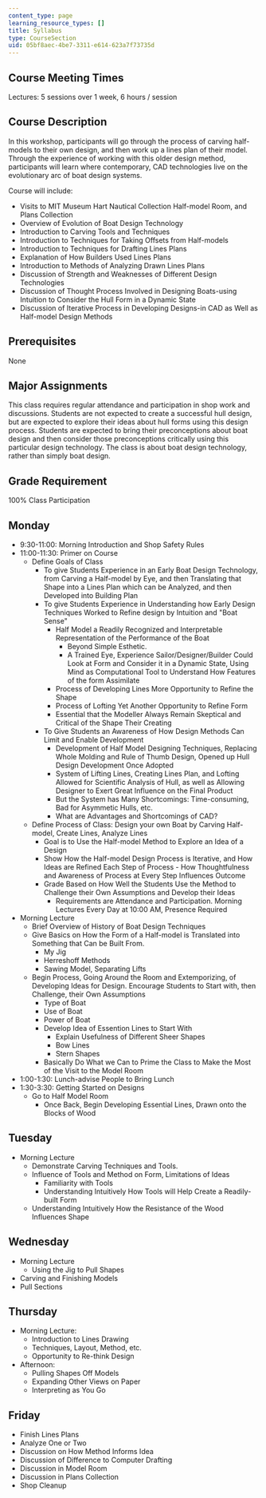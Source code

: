 ```yaml
---
content_type: page
learning_resource_types: []
title: Syllabus
type: CourseSection
uid: 05bf8aec-4be7-3311-e614-623a7f73735d
---
```


Course Meeting Times
--------------------

Lectures: 5 sessions over 1 week, 6 hours / session

Course Description
------------------

In this workshop, participants will go through the process of carving half-models to their own design, and then work up a lines plan of their model. Through the experience of working with this older design method, participants will learn where contemporary, CAD technologies live on the evolutionary arc of boat design systems.

Course will include:

*   Visits to MIT Museum Hart Nautical Collection Half-model Room, and Plans Collection
*   Overview of Evolution of Boat Design Technology
*   Introduction to Carving Tools and Techniques
*   Introduction to Techniques for Taking Offsets from Half-models
*   Introduction to Techniques for Drafting Lines Plans
*   Explanation of How Builders Used Lines Plans
*   Introduction to Methods of Analyzing Drawn Lines Plans
*   Discussion of Strength and Weaknesses of Different Design Technologies
*   Discussion of Thought Process Involved in Designing Boats-using Intuition to Consider the Hull Form in a Dynamic State
*   Discussion of Iterative Process in Developing Designs-in CAD as Well as Half-model Design Methods

Prerequisites
-------------

None

Major Assignments
-----------------

This class requires regular attendance and participation in shop work and discussions. Students are not expected to create a successful hull design, but are expected to explore their ideas about hull forms using this design process. Students are expected to bring their preconceptions about boat design and then consider those preconceptions critically using this particular design technology. The class is about boat design technology, rather than simply boat design.

Grade Requirement
-----------------

100% Class Participation

Monday
------

*   9:30-11:00: Morning Introduction and Shop Safety Rules
*   11:00-11:30: Primer on Course
    *   Define Goals of Class
        *   To give Students Experience in an Early Boat Design Technology, from Carving a Half-model by Eye, and then Translating that Shape into a Lines Plan which can be Analyzed, and then Developed into Building Plan
        *   To give Students Experience in Understanding how Early Design Techniques Worked to Refine design by Intuition and "Boat Sense"
            *   Half Model a Readily Recognized and Interpretable Representation of the Performance of the Boat
                *   Beyond Simple Esthetic.
                *   A Trained Eye, Experience Sailor/Designer/Builder Could Look at Form and Consider it in a Dynamic State, Using Mind as Computational Tool to Understand How Features of the form Assimilate
            *   Process of Developing Lines More Opportunity to Refine the Shape
            *   Process of Lofting Yet Another Opportunity to Refine Form
            *   Essential that the Modeller Always Remain Skeptical and Critical of the Shape Their Creating
        *   To Give Students an Awareness of How Design Methods Can Limit and Enable Development
            *   Development of Half Model Designing Techniques, Replacing Whole Molding and Rule of Thumb Design, Opened up Hull Design Development Once Adopted
            *   System of Lifting Lines, Creating Lines Plan, and Lofting Allowed for Scientific Analysis of Hull, as well as Allowing Designer to Exert Great Influence on the Final Product
            *   But the System has Many Shortcomings: Time-consuming, Bad for Asymmetic Hulls, etc.
            *   What are Advantages and Shortcomings of CAD?
    *   Define Process of Class: Design your own Boat by Carving Half-model, Create Lines, Analyze Lines
        *   Goal is to Use the Half-model Method to Explore an Idea of a Design
        *   Show How the Half-model Design Process is Iterative, and How Ideas are Refined Each Step of Process - How Thoughtfulness and Awareness of Process at Every Step Influences Outcome
        *   Grade Based on How Well the Students Use the Method to Challenge their Own Assumptions and Develop their Ideas
            *   Requirements are Attendance and Participation. Morning Lectures Every Day at 10:00 AM, Presence Required
*   Morning Lecture
    *   Brief Overview of History of Boat Design Techniques
    *   Give Basics on How the Form of a Half-model is Translated into Something that Can be Built From.
        *   My Jig
        *   Herreshoff Methods
        *   Sawing Model, Separating Lifts
    *   Begin Process, Going Around the Room and Extemporizing, of Developing Ideas for Design. Encourage Students to Start with, then Challenge, their Own Assumptions
        *   Type of Boat
        *   Use of Boat
        *   Power of Boat
        *   Develop Idea of Essention Lines to Start With
            *   Explain Usefulness of Different Sheer Shapes
            *   Bow Lines
            *   Stern Shapes
        *   Basically Do What we Can to Prime the Class to Make the Most of the Visit to the Model Room
*   1:00-1:30: Lunch-advise People to Bring Lunch
*   1:30-3:30: Getting Started on Designs
    *   Go to Half Model Room
        *   Once Back, Begin Developing Essential Lines, Drawn onto the Blocks of Wood

Tuesday
-------

*   Morning Lecture
    *   Demonstrate Carving Techniques and Tools.
    *   Influence of Tools and Method on Form, Limitations of Ideas
        *   Familiarity with Tools
        *   Understanding Intuitively How Tools will Help Create a Readily-built Form
    *   Understanding Intuitively How the Resistance of the Wood Influences Shape

Wednesday
---------

*   Morning Lecture
    *   Using the Jig to Pull Shapes
*   Carving and Finishing Models
*   Pull Sections

Thursday
--------

*   Morning Lecture:
    *   Introduction to Lines Drawing
    *   Techniques, Layout, Method, etc.
    *   Opportunity to Re-think Design
*   Afternoon:
    *   Pulling Shapes Off Models
    *   Expanding Other Views on Paper
    *   Interpreting as You Go

Friday
------

*   Finish Lines Plans
*   Analyze One or Two
*   Discussion on How Method Informs Idea
*   Discussion of Difference to Computer Drafting
*   Discussion in Model Room
*   Discussion in Plans Collection
*   Shop Cleanup